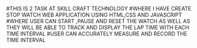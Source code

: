 #THIS IS 2 TASK AT SKILL CRAFT TECHNOLOGY
#WHERE I HAVE CREATE STOP WATCH WEB APPLICATION USING HTML,CSS AND JAVASCRIPT
#WHERE USER CAN START ,PAUSE AND RESET THE WATCH AS WELL AS THEY WILL BE ABLE TO TRACK AND  DISPLAY THE LAP TIME WITH EACH TIME INTERVAL 
#USER CAN ACCURATELY MEASURE  AND RECORD THE TIME INTERVAL

